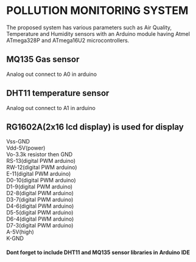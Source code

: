 # POLLUTION MONITORING SYSTEM

The proposed system has various parameters such as Air Quality, Temperature and Humidity sensors with an Arduino module 
having Atmel ATmega328P and ATmega16U2 microcontrollers.
<br>
## MQ135 Gas sensor  
Analog out connect to A0 in arduino
<br>
## DHT11 temperature sensor 
Analog out connect to A1 in arduino
<br>
## RG1602A(2x16 lcd display) is used for display
Vss-GND <br>
Vdd-5V(power) <br>
Vo-3.3k resistor then GND <br>
RS-13(digital PWM arduino) <br>
RW-12(digital PWM arduino) <br>
E-11(digital PWM arduino) <br>
D0-10(digital PWM arduino) <br>
D1-9(digital PWM arduino) <br>
D2-8(digital PWM arduino) <br>
D3-7(digital PWM arduino) <br>
D4-6(digital PWM arduino) <br>
D5-5(digital PWM arduino) <br>
D6-4(digital PWM arduino) <br>
D7-3(digital PWM arduino) <br>
A-5V(high) <br>
K-GND <br>

#### Dont forget to include DHT11 and MQ135 sensor libraries in Arduino IDE
